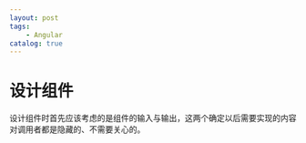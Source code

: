 ```yaml
---
layout: post
tags: 
    - Angular
catalog: true
---
```



# 设计组件

设计组件时首先应该考虑的是组件的输入与输出，这两个确定以后需要实现的内容对调用者都是隐藏的、不需要关心的。
